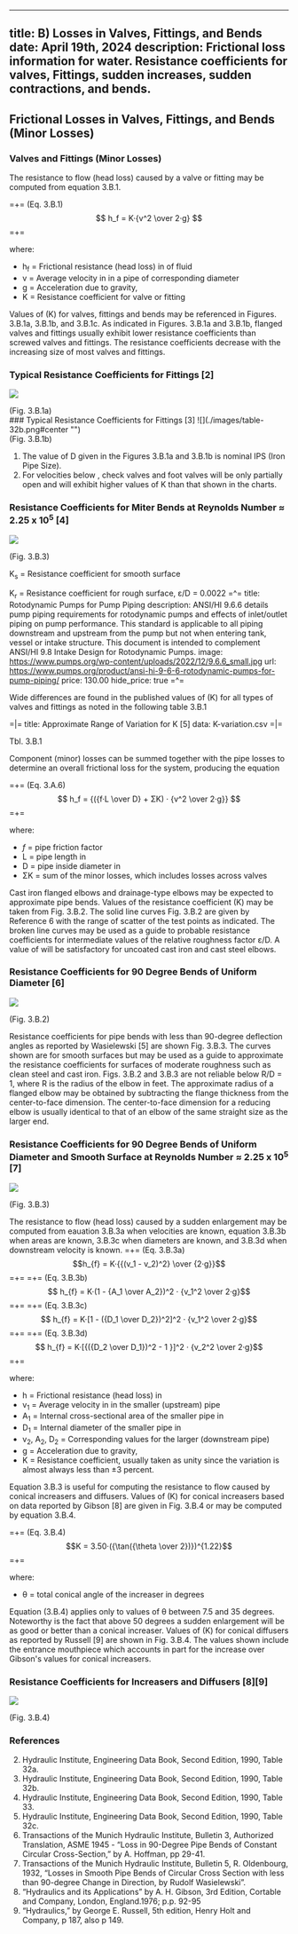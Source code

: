 -----
title:  B) Losses in Valves, Fittings, and Bends
date: April 19th, 2024
description: Frictional loss information for water. Resistance coefficients for valves, Fittings, sudden increases, sudden contractions, and bends.
-----

## Frictional Losses in Valves, Fittings, and Bends (Minor Losses)

### Valves and Fittings (Minor Losses)

The resistance to flow (head loss) caused by a valve or fitting may be computed from equation 3.B.1.

=+=
<span class= equation-label>(Eq. 3.B.1)</span>
$$ h_f = K·{v^2 \over 2·g} $$
=+=

where:

- h<sub>f</sub> = Frictional resistance (head loss) in <units us = "feet" metric = "meters"></units> of fluid 
- v = Average velocity in <units us = "feet/second" metric = "meters/second"></units> in a pipe of corresponding diameter 
- g = Acceleration due to gravity, <units us = "32.2 ft/s^2" metric = "9.81 m/s^2"/>
- K = Resistance coefficient for valve or fitting

Values of (K) for valves, fittings and bends may be referenced in Figures. 3.B.1a, 3.B.1b, and 3.B.1c. As indicated in Figures. 3.B.1a and 3.B.1b, flanged valves and fittings usually exhibit lower resistance coefficients than screwed valves and fittings. The resistance coefficients decrease with the increasing size of most valves and fittings.

### Typical Resistance Coefficients for Fittings [2]
![](./images/table-32a.png#center "")
<div class="figure-label">(Fig. 3.B.1a)</div>
### Typical Resistance Coefficients for Fittings [3]
![](./images/table-32b.png#center "")
<div class="figure-label">(Fig. 3.B.1b)</div>

1. The value of D given in the Figures 3.B.1a and 3.B.1b is nominal IPS (Iron Pipe Size).
2. For velocities below <units us="15 feet per second" metric = "4.6 meters per second"></units>, check valves and foot valves will be only partially open and will exhibit higher values of K than that shown in the charts.
### Resistance Coefficients for Miter Bends at Reynolds Number ≈ 2.25 x 10<sup>5</sup> [4]
![](./images/miter-bends.png#center "")
<div class="figure-label">(Fig. 3.B.3)</div>

K<sub>s</sub> = Resistance coefficient for smooth surface

K<sub>r</sub> = Resistance coefficient for rough surface, ε/D = 0.0022
=^=
title: Rotodynamic Pumps for Pump Piping
description: ANSI/HI 9.6.6 details pump piping requirements for rotodynamic pumps and effects of inlet/outlet piping on pump performance. This standard is applicable to all piping downstream and upstream from the pump but not when entering tank, vessel or intake structure. This document is intended to complement ANSI/HI 9.8 Intake Design for Rotodynamic Pumps.
image: https://www.pumps.org/wp-content/uploads/2022/12/9.6.6_small.jpg
url: https://www.pumps.org/product/ansi-hi-9-6-6-rotodynamic-pumps-for-pump-piping/
price: 130.00 
hide_price: true
=^=

Wide differences are found in the published values of (K) for all types of valves and fittings as noted in the following table 3.B.1

=|=
title: Approximate Range of Variation for K [5]
data: K-variation.csv
=|=
<div class="table-label">Tbl. 3.B.1</div>

Component (minor) losses can be summed together with the pipe losses to determine an overall frictional loss for the system, producing the equation

=+=
<span class= equation-label >(Eq. 3.A.6)</span>
$$ h_f = {({f·L \over D} + ΣK) · {v^2 \over 2·g}} $$
=+=

where:

- *f* = pipe friction factor
- L = pipe length in <units us = "feet" metric = "meters"/>
- D = pipe inside diameter in <units us = "feet" metric = "meters"/>
- ΣK = sum of the minor losses, which includes losses across valves

Cast iron flanged elbows and drainage-type elbows may be expected to approximate pipe bends. Values of the resistance coefficient (K) may be taken from Fig. 3.B.2. The solid line curves Fig. 3.B.2 are given by Reference 6 with the range of scatter of the test points as indicated. The broken line curves may be used as a guide to probable resistance coefficients for intermediate values of the relative roughness factor ε/D. A value of <units us = "ε = 0.00085 feet" metric = "ε = 0.259 mm"></units>  will be satisfactory for uncoated cast iron and cast steel elbows.

### Resistance Coefficients for 90 Degree Bends of Uniform Diameter [6]

![](./images/IIIB-5A.png#center "")
<div class="figure-label">(Fig. 3.B.2)</div>

Resistance coefficients for pipe bends with less than 90-degree deflection angles as reported by Wasielewski [5] are shown Fig. 3.B.3. The curves shown are for smooth surfaces but may be used as a guide to approximate the resistance coefficients for surfaces of moderate roughness such as clean steel and cast iron. Figs. 3.B.2 and 3.B.3 are not reliable below R/D = 1, where R is the radius of the elbow in feet. The approximate radius of a flanged elbow may be obtained by subtracting the flange thickness from the center-to-face dimension. The center-to-face dimension for a reducing elbow is usually identical to that of an elbow of the same straight size as the larger end.

### Resistance Coefficients for 90 Degree Bends of Uniform Diameter and Smooth Surface at Reynolds Number ≈ 2.25 x 10<sup>5</sup> [7]

![](./images/IIIB-5B.png#center "")
<div class="figure-label">(Fig. 3.B.3)</div>

The resistance to flow (head loss) caused by a sudden enlargement may be computed from eauation 3.B.3a when velocities are known, equation 3.B.3b when areas are known, 3.B.3c when diameters are known, and 3.B.3d when downstream velocity is known.
=+=
<span class= equation-label >(Eq. 3.B.3a)</span>
$$h_{f} = K·{{(v_1 - v_2)^2} \over {2·g}}$$
=+=
=+=
<span class= equation-label >(Eq. 3.B.3b)</span>
$$ h_{f} = K·(1 - {A_1 \over A_2})^2 · {v_1^2 \over 2·g}$$
=+=
=+=
<span class= equation-label >(Eq. 3.B.3c)</span>
$$ h_{f} = K·[1 - ({D_1 \over D_2})^2]^2 · {v_1^2 \over 2·g}$$
=+=
=+=
<span class= equation-label >(Eq. 3.B.3d)</span>
$$ h_{f} = K·[{({D_2 \over D_1})^2 - 1 }]^2 · {v_2^2 \over 2·g}$$
=+=

where:

- h = Frictional resistance (head loss) in <units us = "feet of fluid" metric = "meters of fluid"/> 
- v<sub>1</sub> = Average velocity in <units us = "feet/second" metric = "meters/second"></units> in the smaller (upstream) pipe 
- A<sub>1</sub> = Internal cross-sectional area of the smaller pipe in <units us = "square feet" metric = "square meters"/>
- D<sub>1</sub> = Internal diameter of the smaller pipe in <units us = "feet" metric = "meters"/>
- v<sub>2</sub>, A<sub>2</sub>, D<sub>2</sub> = Corresponding values for the larger (downstream pipe)
- g = Acceleration due to gravity, <units us = "32.2 ft/s^2" metric = "9.81 m/s^2"/>
- K = Resistance coefficient, usually taken as unity since the variation is almost always less than ±3 percent.

Equation 3.B.3 is useful for computing the resistance to flow caused by conical increasers and diffusers. Values of (K) for conical increasers based on data reported by Gibson [8] are given in Fig. 3.B.4 or may be computed by equation 3.B.4.

=+=
<span class= equation-label >(Eq. 3.B.4)</span>
$$K = 3.50·({\tan({\theta \over 2})})^{1.22}$$
=+=

where:

-  θ = total conical angle of the increaser in degrees

Equation (3.B.4) applies only to values of θ between 7.5 and 35 degrees. Noteworthy is the fact that above 50 degrees a sudden enlargement will be as good or better than a conical increaser. Values of (K) for conical diffusers as reported by Russell [9] are shown in Fig. 3.B.4. The values shown include the entrance mouthpiece which accounts in part for the increase over Gibson's values for conical increasers.

### Resistance Coefficients for Increasers and Diffusers [8][9]
![](./images/Resistance-Coefficients-Increasers-Diffusers.png#center "")
<div class="figure-label">(Fig. 3.B.4)</div>

### References
2.	Hydraulic Institute, Engineering Data Book, Second Edition, 1990, Table 32a.
3.	Hydraulic Institute, Engineering Data Book, Second Edition, 1990, Table 32b.
4.	Hydraulic Institute, Engineering Data Book, Second Edition, 1990, Table 33.
5.	Hydraulic Institute, Engineering Data Book, Second Edition, 1990, Table 32c.
6.	Transactions of the Munich Hydraulic Institute, Bulletin 3, Authorized Translation, ASME 1945 - “Loss in 90-Degree  Pipe Bends of Constant Circular Cross-Section,” by A. Hoffman, pp 29-41.
7.	Transactions of the Munich Hydraulic Institute, Bulletin 5, R. Oldenbourg, 1932, “Losses in Smooth Pipe Bends of Circular Cross Section with less than 90-degree Change in Direction, by Rudolf Wasielewski”. 
8.	“Hydraulics and its Applications” by A. H. Gibson, 3rd Edition, Cortable and Company, London, England.1976; p.p. 92-95
9.	“Hydraulics,” by George E. Russell, 5th edition, Henry Holt and Company, p 187, also p 149.
